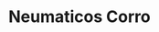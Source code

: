 ---
title: "Neumaticos Corro"
url: /ciudad-autonoma-de-buenos-aires/neumaticos-corro/
shop: Reifen
---